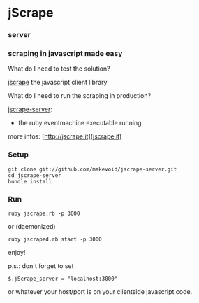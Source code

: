 # jScrape
### server

### scraping in javascript made easy

What do I need to test the solution?

[jscrape](https://github.com/makevoid/jscrape)
the javascript client library


What do I need to run the scraping in production?

[jscrape-server](https://github.com/makevoid/jscrape-server):
- the ruby eventmachine executable running


more infos: [http://jscrape.it](jscrape.it)


### Setup

    git clone git://github.com/makevoid/jscrape-server.git
    cd jscrape-server
    bundle install    

### Run

    ruby jscrape.rb -p 3000
  
or (daemonized)
  
    ruby jscraped.rb start -p 3000


enjoy!



p.s.: don't forget to set

    $.jScrape_server = "localhost:3000"
  
or whatever your host/port is on your clientside javascript code.